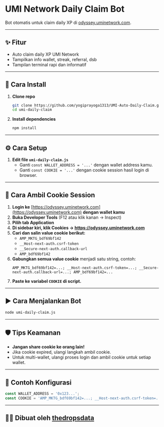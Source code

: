 # UMI Network Daily Claim Bot

Bot otomatis untuk claim daily XP di [odyssey.uminetwork.com](https://odyssey.uminetwork.com).

---

## ✨ Fitur
- Auto claim daily XP UMI Network
- Tampilkan info wallet, streak, referral, dsb
- Tampilan terminal rapi dan informatif

---

## 🚀 Cara Install

1. **Clone repo**
   ```bash
   git clone https://github.com/yogiprayoga1313/UMI-Auto-Daily-Claim.git
   cd umi-daily-claim
   ```
2. **Install dependencies**
   ```bash
   npm install
   ```

---

## ⚙️ Cara Setup

1. **Edit file `umi-daily-claim.js`**
   - Ganti `const WALLET_ADDRESS = '...'` dengan wallet address kamu.
   - Ganti `const COOKIE = '...'` dengan cookie session hasil login di browser.

---

## 🍪 Cara Ambil Cookie Session

1. **Login ke** [https://odyssey.uminetwork.com](https://odyssey.uminetwork.com) **dengan wallet kamu**
2. **Buka Developer Tools** (F12 atau klik kanan → Inspect)
3. **Pilih tab Application**
4. **Di sidebar kiri, klik Cookies → https://odyssey.uminetwork.com**
5. **Cari dan salin value cookie berikut:**
   - `AMP_MKTG_bdf69bf142`
   - `__Host-next-auth.csrf-token`
   - `__Secure-next-auth.callback-url`
   - `AMP_bdf69bf142`
6. **Gabungkan semua value cookie** menjadi satu string, contoh:
   ```
   AMP_MKTG_bdf69bf142=...; __Host-next-auth.csrf-token=...; __Secure-next-auth.callback-url=...; AMP_bdf69bf142=...
   ```
7. **Paste ke variabel `COOKIE` di script.**

---

## ▶️ Cara Menjalankan Bot

```bash
node umi-daily-claim.js
```

---

## 🛡️ Tips Keamanan
- **Jangan share cookie ke orang lain!**
- Jika cookie expired, ulangi langkah ambil cookie.
- Untuk multi-wallet, ulangi proses login dan ambil cookie untuk setiap wallet.

---

## 📄 Contoh Konfigurasi
```js
const WALLET_ADDRESS = '0x123...';
const COOKIE = 'AMP_MKTG_bdf69bf142=...; __Host-next-auth.csrf-token=...; ...';
```

---

## 👨‍💻 Dibuat oleh [thedropsdata](https://thedropsdata.vercel.app)
